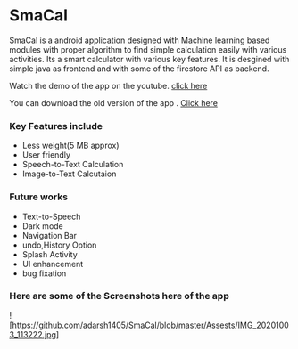 # SmaCal

SmaCal is a android application designed with Machine learning based modules with proper algorithm to find simple calculation easily with various activities. Its a smart calculator with various key features. It is desgined with simple java as frontend and with some of the firestore API as backend.

Watch the demo of the app on the youtube. [click here](https://www.youtube.com/watch?v=OleeFuBYfSo)

You can download the old version of the app . [Click here]()

### Key Features include
- Less weight(5 MB approx)
- User friendly
- Speech-to-Text Calculation
- Image-to-Text Calcutaion


### Future works
- Text-to-Speech 
- Dark mode
- Navigation Bar
- undo,History Option
- Splash Activity
- UI enhancement
- bug fixation

### Here are some of the Screenshots here of the app
![https://github.com/adarsh1405/SmaCal/blob/master/Assests/IMG_20201003_113222.jpg]
